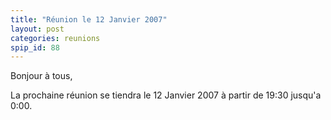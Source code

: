 ```yaml
---
title: "Réunion le 12 Janvier 2007"
layout: post
categories: reunions
spip_id: 88
---
```

Bonjour à tous,

La prochaine réunion se tiendra le 12 Janvier 2007 à partir de 19:30 jusqu'a 0:00. 
